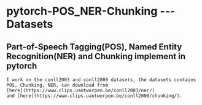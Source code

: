 # pytorch-POS_NER-Chunking --- Datasets
## Part-of-Speech Tagging(POS), Named Entity Recognition(NER) and Chunking implement in pytorch
	I work on the conll2003 and conll2000 datasets, the datasets contains POS, Chunking, NER, can download from   
	[here](https://www.clips.uantwerpen.be/conll2003/ner/) 
	and [here](https://www.clips.uantwerpen.be/conll2000/chunking/).
